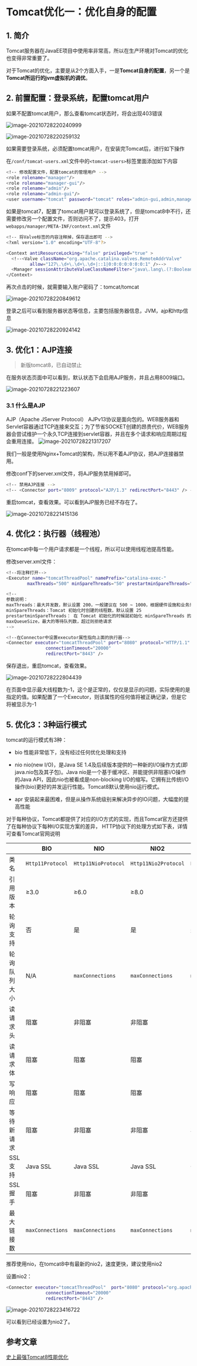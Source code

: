 # Tomcat优化一：优化自身的配置

## 1. 简介

Tomcat服务器在JavaEE项目中使用率非常高，所以在生产环境对Tomcat的优化也变得非常重要了。

对于Tomcat的优化，主要是从2个方面入手，一是**Tomcat自身的配置**，另一个是**Tomcat所运行的jvm虚拟机的调优**。

## 2. 前置配置：登录系统，配置tomcat用户

如果不配置tomcat用户，那么查看tomcat状态时，将会出现403错误

![image-20210728220240999](https://abelsun-1256449468.cos.ap-beijing.myqcloud.com/image/image-20210728220240999.png)

![image-20210728220259132](https://abelsun-1256449468.cos.ap-beijing.myqcloud.com/image/image-20210728220259132.png)

如果需要登录系统，必须配置tomcat用户，在安装完Tomcat后，进行如下操作

在`/conf/tomcat-users.xml`文件中的`<tomcat-users>`标签里面添加如下内容

```sh
<!-- 修改配置文件，配置tomcat的管理用户 -->
<role rolename="manager"/>
<role rolename="manager-gui"/>
<role rolename="admin"/>
<role rolename="admin-gui"/>
<user username="tomcat" password="tomcat" roles="admin-gui,admin,manager-gui,manager"/>
```

如果是tomcat7，配置了tomcat用户就可以登录系统了，但是tomcat8中不行，还需要修改另一个配置文件，否则访问不了，提示403，打开`webapps/manager/META-INF/context.xml`文件

```sh
<!-- 将Valve标签的内容注释掉，保存退出即可 -->
<?xml version="1.0" encoding="UTF-8"?>

<Context antiResourceLocking="false" privileged="true" >
  <!--<Valve className="org.apache.catalina.valves.RemoteAddrValve"
         allow="127\.\d+\.\d+\.\d+|::1|0:0:0:0:0:0:0:1" />-->
  <Manager sessionAttributeValueClassNameFilter="java\.lang\.(?:Boolean|Integer|Long|Number|String)|org\.apache\.catalina\.filters\.CsrfPreventionFilter\$LruCache(?:\$1)?|java\.util\.(?:Linked)?HashMap"/>
</Context>
```

再次点击的时候，就需要输入账户密码了：tomcat/tomcat

![image-20210728220849612](https://abelsun-1256449468.cos.ap-beijing.myqcloud.com/image/image-20210728220849612.png)

登录之后可以看到服务器状态等信息，主要包括服务器信息，JVM，ajp和http信息

![image-20210728220924142](https://abelsun-1256449468.cos.ap-beijing.myqcloud.com/image/image-20210728220924142.png)

## 3. 优化1：AJP连接

> 新版tomcat8，已自动禁止

在服务状态页面中可以看到，默认状态下会启用AJP服务，并且占用8009端口。

![image-20210728221223607](https://abelsun-1256449468.cos.ap-beijing.myqcloud.com/image/image-20210728221223607.png)

### 3.1 什么是AJP

AJP（Apache JServer Protocol）
AJPv13协议是面向包的。WEB服务器和Servlet容器通过TCP连接来交互；为了节省SOCKET创建的昂贵代价，WEB服务器会尝试维护一个永久TCP连接到servlet容器，并且在多个请求和响应周期过程会重用连接。
![image-20210728221317207](https://abelsun-1256449468.cos.ap-beijing.myqcloud.com/image/image-20210728221317207.png)

我们一般是使用Nginx+Tomcat的架构，所以用不着AJP协议，把AJP连接器禁用。

修改conf下的server.xml文件，将AJP服务禁用掉即可。

```sh
<!-- 禁用AJP连接 -->
<!-- <Connector port="8009" protocol="AJP/1.3" redirectPort="8443" /> -->
```

重启tomcat，查看效果。可以看到AJP服务已经不存在了。

![image-20210728221415136](https://abelsun-1256449468.cos.ap-beijing.myqcloud.com/image/image-20210728221415136.png)

## 4. 优化2：执行器（线程池）

在tomcat中每一个用户请求都是一个线程，所以可以使用线程池提高性能。

修改server.xml文件：

```sh
<!--将注释打开-->
<Executor name="tomcatThreadPool" namePrefix="catalina-exec-"
        maxThreads="500" minSpareThreads="50" prestartminSpareThreads="true" maxQueueSize="100"/>

<!--
参数说明：
maxThreads：最大并发数，默认设置 200，一般建议在 500 ~ 1000，根据硬件设施和业务来判断
minSpareThreads：Tomcat 初始化时创建的线程数，默认设置 25
prestartminSpareThreads： 在 Tomcat 初始化的时候就初始化 minSpareThreads 的参数值，如果不等于 true，minSpareThreads 的值就没啥效果了
maxQueueSize，最大的等待队列数，超过则拒绝请求
-->

<!--在Connector中设置executor属性指向上面的执行器-->
<Connector executor="tomcatThreadPool" port="8080" protocol="HTTP/1.1"
               connectionTimeout="20000"
               redirectPort="8443" />
```

保存退出，重启tomcat，查看效果。

![image-20210728222804439](https://abelsun-1256449468.cos.ap-beijing.myqcloud.com/image/image-20210728222804439.png)

在页面中显示最大线程数为-1，这个是正常的，仅仅是显示的问题，实际使用的是指定的值。如果配置了一个Executor，则该属性的任何值将被正确记录，但是它将被显示为-1

## 5. 优化3：3种运行模式

tomcat的运行模式有3种：

- bio
  性能非常低下，没有经过任何优化处理和支持

- nio
  nio(new I/O)，是Java SE 1.4及后续版本提供的一种新的I/O操作方式(即java.nio包及其子包)。Java nio是一个基于缓冲区、并能提供非阻塞I/O操作的Java API，因此nio也被看成是non-blocking I/O的缩写。它拥有比传统I/O操作(bio)更好的并发运行性能。Tomcat8默认使用nio运行模式。

- apr
  安装起来最困难，但是从操作系统级别来解决异步的IO问题，大幅度的提高性能

对于每种协议，Tomcat都提供了对应的I/O方式的实现，而且Tomcat官方还提供了在每种协议下每种I/O实现方案的差异， HTTP协议下的处理方式如下表，详情可查看Tomcat官网说明

|              | BIO              | NIO                 | NIO2                 | APR                 |
| ------------ | ---------------- | ------------------- | -------------------- | ------------------- |
| 类名         | `Http11Protocol` | `Http11NioProtocol` | `Http11Nio2Protocol` | `Http11AprProtocol` |
| 引用版本     | ≥3.0             | ≥6.0                | ≥8.0                 | ≥5.5                |
| 轮询支持     | 否               | 是                  | 是                   | 是                  |
| 轮询队列大小 | N/A              | `maxConnections`    | `maxConnections`     | `maxConnections`    |
| 读请求头     | 阻塞             | 非阻塞              | 非阻塞               | 阻塞                |
| 读请求体     | 阻塞             | 阻塞                | 阻塞                 | 阻塞                |
| 写响应       | 阻塞             | 阻塞                | 阻塞                 |                     |
| 等待新请求   | 阻塞             | 非阻塞              | 非阻塞               | 非阻塞              |
| SSL支持      | Java SSL         | Java SSL            | Java SSL             | Open SSL            |
| SSL握手      | 阻塞             | 非阻塞              | 非阻塞               | 阻塞                |
| 最大链接数   | `maxConnections` | `maxConnections`    | `maxConnections`     | `maxConnections`    |

推荐使用nio，在tomcat8中有最新的nio2，速度更快，建议使用nio2

设置nio2：

```sh
<Connector executor="tomcatThreadPool"  port="8080" protocol="org.apache.coyote.http11.Http11Nio2Protocol"
               connectionTimeout="20000"
               redirectPort="8443" />
```

![image-20210728223416722](https://abelsun-1256449468.cos.ap-beijing.myqcloud.com/image/image-20210728223416722.png)

可以看到已经设置为nio2了。

## 参考文章

[史上最强Tomcat8性能优化](https://blog.csdn.net/ThinkWon/article/details/102744033)

